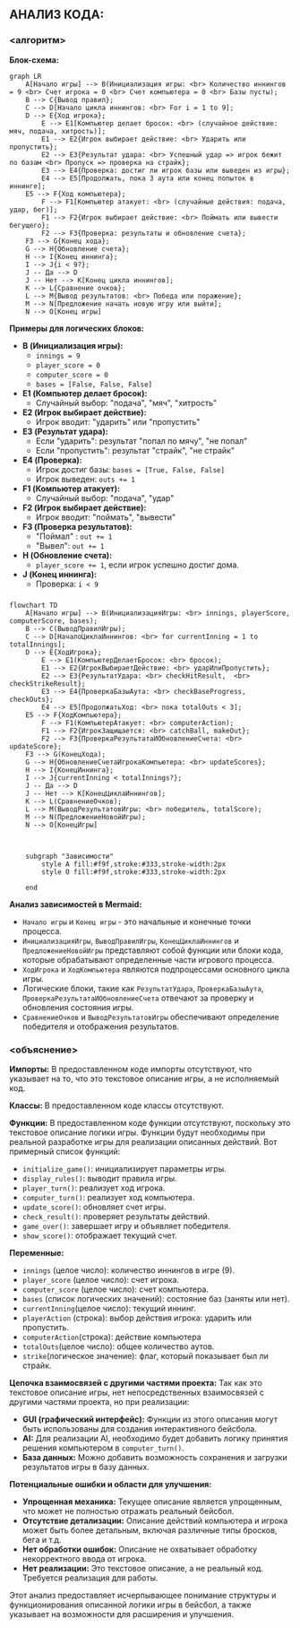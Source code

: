 ## АНАЛИЗ КОДА:

### <алгоритм>

**Блок-схема:**

```mermaid
graph LR
    A[Начало игры] --> B(Инициализация игры: <br> Количество иннингов = 9 <br> Счет игрока = 0 <br> Счет компьютера = 0 <br> Базы пусты);
    B --> C{Вывод правил};
    C --> D[Начало цикла иннингов: <br> For i = 1 to 9];
    D --> E{Ход игрока};
        E --> E1[Компьютер делает бросок: <br> (случайное действие: мяч, подача, хитрость)];
        E1 --> E2{Игрок выбирает действие: <br> Ударить или пропустить};
        E2 --> E3{Результат удара: <br> Успешный удар => игрок бежит по базам <br> Пропуск => проверка на страйк};
        E3 --> E4{Проверка: достиг ли игрок базы или выведен из игры};
        E4 --> E5[Продолжать, пока 3 аута или конец попыток в иннинге];
    E5 --> F{Ход компьютера};
        F --> F1[Компьютер атакует: <br> (случайные действия: подача, удар, бег)];
        F1 --> F2{Игрок выбирает действие: <br> Поймать или вывести бегущего};
        F2 --> F3{Проверка: результаты и обновление счета};
    F3 --> G{Конец хода};
    G --> H{Обновление счета};
    H --> I{Конец иннинга};
    I --> J{i < 9?};
    J -- Да --> D
    J -- Нет --> K[Конец цикла иннингов];
    K --> L{Сравнение очков};
    L --> M{Вывод результатов: <br> Победа или поражение};
    M --> N[Предложение начать новую игру или выйти];
    N --> O[Конец игры]
```

**Примеры для логических блоков:**

*   **B (Инициализация игры):**
    *   `innings = 9`
    *   `player_score = 0`
    *   `computer_score = 0`
    *   `bases = [False, False, False]`
*   **E1 (Компьютер делает бросок):**
    *   Случайный выбор: "подача", "мяч", "хитрость"
*   **E2 (Игрок выбирает действие):**
    *   Игрок вводит: "ударить" или "пропустить"
*  **E3 (Результат удара):**
    *   Если "ударить": результат "попал по мячу", "не попал"
    *   Если "пропустить": результат "страйк", "не страйк"
*  **E4 (Проверка):**
     *  Игрок достиг базы: `bases = [True, False, False]`
     *  Игрок выведен: `outs += 1`
*   **F1 (Компьютер атакует):**
     * Случайный выбор: "подача", "удар"
*   **F2 (Игрок выбирает действие):**
    *   Игрок вводит: "поймать", "вывести"
*   **F3 (Проверка результатов):**
     * "Поймал" : `out += 1`
     * "Вывел": `out += 1`
*   **H (Обновление счета):**
    *   `player_score += 1`, если игрок успешно достиг дома.
*   **J (Конец иннинга):**
    *   Проверка:  `i < 9`

### <mermaid>

```mermaid
flowchart TD
    A[Начало игры] --> B(ИнициализацияИгры: <br> innings, playerScore, computerScore, bases);
    B --> C(ВыводПравилИгры);
    C --> D[НачалоЦиклаИннингов: <br> for currentInning = 1 to totalInnings];
    D --> E{ХодИгрока};
        E --> E1(КомпьютерДелаетБросок: <br> бросок);
        E1 --> E2{ИгрокВыбираетДействие: <br> ударИлиПропустить};
        E2 --> E3{РезультатУдара: <br> checkHitResult,  <br> checkStrikeResult};
        E3 --> E4{ПроверкаБазыАута: <br> checkBaseProgress, checkOuts};
        E4 --> E5[ПродолжатьХод: <br> пока totalOuts < 3];
    E5 --> F{ХодКомпьютера};
        F --> F1(КомпьютерАтакует: <br> computerAction);
        F1 --> F2{ИгрокЗащищается: <br> catchBall, makeOut};
        F2 --> F3{ПроверкаРезультатаИОбновлениеСчета: <br> updateScore};
    F3 --> G(КонецХода);
    G --> H{ОбновлениеСчетаИгрокаКомпьютера: <br> updateScores};
    H --> I{КонецИннинга};
    I --> J{currentInning < totalInnings?};
    J -- Да --> D
    J -- Нет --> K[КонецЦиклаИннингов];
    K --> L(СравнениеОчков);
    L --> M(ВыводРезультатовИгры: <br> победитель, totalScore);
    M --> N(ПредложениеНовойИгры);
    N --> O[КонецИгры]
    
    
    
    subgraph "Зависимости"
        style A fill:#f9f,stroke:#333,stroke-width:2px
        style O fill:#f9f,stroke:#333,stroke-width:2px

    end
```

**Анализ зависимостей в Mermaid:**
   * `Начало игры` и `Конец игры` - это начальные и конечные точки процесса.
   *  `ИнициализацияИгры`, `ВыводПравилИгры`, `КонецЦиклаИннингов` и `ПредложениеНовойИгры` представляют собой функции или блоки кода, которые обрабатывают определенные части игрового процесса.
   * `ХодИгрока` и `ХодКомпьютера` являются подпроцессами основного цикла игры.
   * Логические блоки, такие как `РезультатУдара`, `ПроверкаБазыАута`, `ПроверкаРезультатаИОбновлениеСчета` отвечают за проверку и обновления состояния игры.
   * `СравнениеОчков` и `ВыводРезультатовИгры` обеспечивают определение победителя и отображения результатов.

### <объяснение>

**Импорты:**
В предоставленном коде импорты отсутствуют, что указывает на то, что это текстовое описание игры, а не исполняемый код.

**Классы:**
В предоставленном коде классы отсутствуют.

**Функции:**
В предоставленном коде функции отсутствуют, поскольку это текстовое описание логики игры. Функции будут необходимы при реальной разработке игры для реализации описанных действий. Вот примерный список функций:
*   `initialize_game()`: инициализирует параметры игры.
*   `display_rules()`: выводит правила игры.
*   `player_turn()`: реализует ход игрока.
*   `computer_turn()`: реализует ход компьютера.
*   `update_score()`: обновляет счет игры.
*   `check_result()`: проверяет результаты действий.
*   `game_over()`: завершает игру и объявляет победителя.
*   `show_score()`: отображает текущий счет.

**Переменные:**
*   `innings` (целое число): количество иннингов в игре (9).
*   `player_score` (целое число): счет игрока.
*   `computer_score` (целое число): счет компьютера.
*   `bases` (список логических значений): состояние баз (заняты или нет).
*   `currentInning`(целое число): текущий иннинг.
*  `playerAction` (строка): выбор действия игрока: ударить или пропустить.
*  `computerAction`(строка): действие компьютера
*  `totalOuts`(целое число): общее количество аутов.
*   `strike`(логическое значение): флаг, который показывает был ли страйк.

**Цепочка взаимосвязей с другими частями проекта:**
Так как это текстовое описание игры, нет непосредственных взаимосвязей с другими частями проекта, но при реализации:

*   **GUI (графический интерфейс):** Функции из этого описания могут быть использованы для создания интерактивного бейсбола.
*   **AI:** Для реализации AI, необходимо будет добавить логику принятия решения компьютером в `computer_turn()`.
*   **База данных:** Можно добавить возможность сохранения и загрузки результатов игры в базу данных.

**Потенциальные ошибки и области для улучшения:**

*   **Упрощенная механика:** Текущее описание является упрощенным, что может не полностью отражать реальный бейсбол.
*   **Отсутствие детализации:** Описание действий компьютера и игрока может быть более детальным, включая различные типы бросков, бега и т.д.
*   **Нет обработки ошибок:** Описание не охватывает обработку некорректного ввода от игрока.
*   **Нет реализации:** Это текстовое описание, а не реальный код. Требуется реализация для работы.

Этот анализ предоставляет исчерпывающее понимание структуры и функционирования описанной логики игры в бейсбол, а также указывает на возможности для расширения и улучшения.